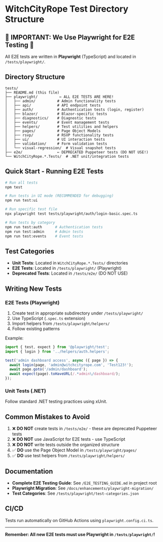 # WitchCityRope Test Directory Structure

## 🚨 IMPORTANT: We Use Playwright for E2E Testing 🚨

All E2E tests are written in **Playwright** (TypeScript) and located in `/tests/playwright/`.

## Directory Structure

```
tests/
├── README.md (this file)
├── playwright/          ← ALL E2E TESTS ARE HERE!
│   ├── admin/          # Admin functionality tests
│   ├── api/            # API endpoint tests  
│   ├── auth/           # Authentication tests (login, register)
│   ├── blazor/         # Blazor-specific tests
│   ├── diagnostics/    # Diagnostic tests
│   ├── events/         # Event management tests
│   ├── helpers/        # Test utilities and helpers
│   ├── pages/          # Page Object Models
│   ├── rsvp/           # RSVP functionality tests
│   ├── ui/             # UI interaction tests
│   ├── validation/     # Form validation tests
│   └── visual-regression/  # Visual snapshot tests
├── e2e/                ← DEPRECATED Puppeteer tests (DO NOT USE!)
└── WitchCityRope.*.Tests/  # .NET unit/integration tests

```

## Quick Start - Running E2E Tests

```bash
# Run all tests
npm test

# Run tests in UI mode (RECOMMENDED for debugging)
npm run test:ui

# Run specific test file
npx playwright test tests/playwright/auth/login-basic.spec.ts

# Run tests by category
npm run test:auth      # Authentication tests
npm run test:admin     # Admin tests
npm run test:events    # Event tests
```

## Test Categories

- **Unit Tests**: Located in `WitchCityRope.*.Tests/` directories
- **E2E Tests**: Located in `/tests/playwright/` (Playwright)
- **Deprecated Tests**: Located in `/tests/e2e/` (DO NOT USE)

## Writing New Tests

### E2E Tests (Playwright)
1. Create test in appropriate subdirectory under `/tests/playwright/`
2. Use TypeScript (`.spec.ts` extension)
3. Import helpers from `/tests/playwright/helpers/`
4. Follow existing patterns

Example:
```typescript
import { test, expect } from '@playwright/test';
import { login } from '../helpers/auth.helpers';

test('admin dashboard access', async ({ page }) => {
  await login(page, 'admin@witchcityrope.com', 'Test123!');
  await page.goto('/admin/dashboard');
  await expect(page).toHaveURL(/.*admin\/dashboard/);
});
```

### Unit Tests (.NET)
Follow standard .NET testing practices using xUnit.

## Common Mistakes to Avoid

1. ❌ **DO NOT** create tests in `/tests/e2e/` - these are deprecated Puppeteer tests
2. ❌ **DO NOT** use JavaScript for E2E tests - use TypeScript
3. ❌ **DO NOT** write tests outside the organized structure
4. ✅ **DO** use the Page Object Model in `/tests/playwright/pages/`
5. ✅ **DO** use test helpers from `/tests/playwright/helpers/`

## Documentation

- **Complete E2E Testing Guide**: See `/E2E_TESTING_GUIDE.md` in project root
- **Playwright Migration**: See `/docs/enhancements/playwright-migration/`
- **Test Categories**: See `/tests/playwright/test-categories.json`

## CI/CD

Tests run automatically on GitHub Actions using `playwright.config.ci.ts`.

---

**Remember: All new E2E tests must use Playwright in `/tests/playwright/`!**